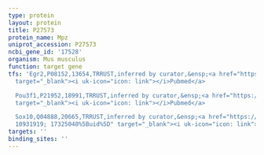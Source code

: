 ```yaml
---
type: protein
layout: protein
title: P27573
protein_name: Mpz
uniprot_accession: P27573
ncbi_gene_id: '17528'
organism: Mus musculus
function: target gene
tfs: 'Egr2,P08152,13654,TRRUST,inferred by curator,&ensp;<a href="https://www.ncbi.nlm.nih.gov/pubmed/?term=17325040%5Buid%5D"
  target="_blank"><i uk-icon="icon: link"></i>Pubmed</a>

  Pou3f1,P21952,18991,TRRUST,inferred by curator,&ensp;<a href="https://www.ncbi.nlm.nih.gov/pubmed/?term=17959798%5Buid%5D"
  target="_blank"><i uk-icon="icon: link"></i>Pubmed</a>

  Sox10,Q04888,20665,TRRUST,inferred by curator,&ensp;<a href="https://www.ncbi.nlm.nih.gov/pubmed/?term=10757804;
  10931919; 17325040%5Buid%5D" target="_blank"><i uk-icon="icon: link"></i>Pubmed</a>'
targets: ''
binding_sites: ''
---
```

